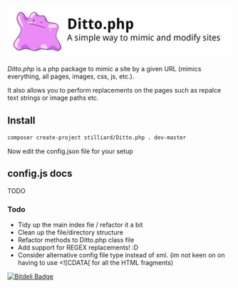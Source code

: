 
![Ditto.php](./docs/images/dittophp.png)

*Ditto.php* is a php package to mimic a site by a given URL (mimics everything, all pages, images, css, js, etc.).

It also allows you to perform replacements on the pages such as repalce text strings or image paths etc.

## Install
```bash
composer create-project stilliard/Ditto.php . dev-master
```
Now edit the config.json file for your setup

## config.js docs
TODO

### Todo
- Tidy up the main index fie / refactor it a bit
- Clean up the file/directory structure
- Refactor methods to Ditto.php class file
- Add support for REGEX replacements! :D
- Consider alternative config file type instead of xml. (im not keen on on having to use <![CDATA[ for all the HTML fragments)


[![Bitdeli Badge](https://d2weczhvl823v0.cloudfront.net/stilliard/mimic-site/trend.png)](https://bitdeli.com/free "Bitdeli Badge")

